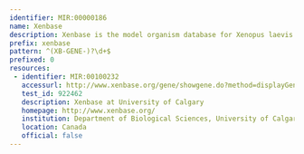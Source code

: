 ```yaml
---
identifier: MIR:00000186
name: Xenbase
description: Xenbase is the model organism database for Xenopus laevis and X. (Silurana) tropicalis. It contains genomic, development data and community information for Xenopus research. it includes gene expression patterns that incorporates image data from the literature, large scale screens and community submissions.
prefix: xenbase
pattern: ^(XB-GENE-)?\d+$
prefixed: 0
resources:
 - identifier: MIR:00100232
   accessurl: http://www.xenbase.org/gene/showgene.do?method=displayGeneSummary&geneId=${id}
   test_id: 922462
   description: Xenbase at University of Calgary
   homepage: http://www.xenbase.org/
   institution: Department of Biological Sciences, University of Calgary, Alberta
   location: Canada
   official: false
---
```

